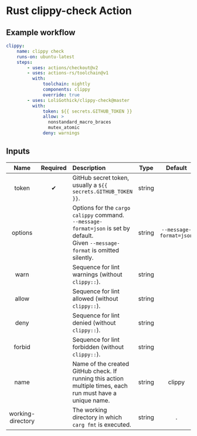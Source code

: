 # Rust clippy-check Action

## Example workflow

```yml
clippy:
    name: clippy check
    runs-on: ubuntu-latest
    steps:
        - uses: actions/checkout@v2
        - uses: actions-rs/toolchain@v1
          with:
              toolchain: nightly
              components: clippy
              override: true
        - uses: LoliGothick/clippy-check@master
          with:
              token: ${{ secrets.GITHUB_TOKEN }}
              allow: >
                nonstandard_macro_braces
                mutex_atomic
              deny: warnings
```

## Inputs

|       Name        | Required | Description                                                                                                                             |  Type  |         Default         |
|:-----------------:|:--------:|:----------------------------------------------------------------------------------------------------------------------------------------| :----: | :---------------------: |
|       token       |    ✔     | GitHub secret token, usually a `${{ secrets.GITHUB_TOKEN }}`.                                                                           | string |                         |
|      options      |          | Options for the `cargo calippy` command.<br>`--message-format=json` is set by default.<br>Given `--message-format` is omitted silently. | string | `--message-format=json` |
|       warn        |          | Sequence for lint warnings (without `clippy::`).                                                                                        | string |                         |
|       allow       |          | Sequence for lint allowed (without `clippy::`).                                                                                         | string |                         |
|       deny        |          | Sequence for lint denied (without `clippy::`).                                                                                          | string |                         |
|      forbid       |          | Sequence for lint forbidden (without `clippy::`).                                                                                       | string |                         |
|       name        |          | Name of the created GitHub check. If running this action multiple times, each run must have a unique name.                              | string |         clippy          |
| working-directory |          | The working directory in which `carg fmt` is executed.                                                                                  | string |            .            |
